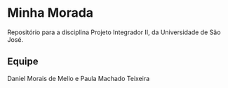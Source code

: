 # Minha Morada

Repositório para a disciplina Projeto Integrador II, da Universidade de São José.

## Equipe

Daniel Morais de Mello e Paula Machado Teixeira
